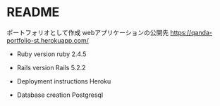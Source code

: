 # README
ポートフォリオとして作成
webアプリケーションの公開先
https://qanda-portfolio-st.herokuapp.com/
* Ruby version
ruby 2.4.5

* Rails version
Rails 5.2.2

* Deployment instructions
Heroku

* Database creation
Postgresql
